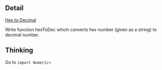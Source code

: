 ## Detail

[Hex to Decimal](https://www.codewars.com/kata/hex-to-decimal/train/haskell)

Write function hexToDec which converts hex number (given as a string) to decimal number.

## Thinking

Go to `import Numeric`~